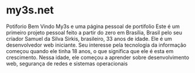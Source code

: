 # my3s.net
Potiforio
Bem Vindo
      My3s e uma página pessoal de portifolio
        Este é um primeiro projeto pessoal feito a partir do zero em Brasília, Brasil pelo seu criador Samuel da Silva Sirkis, brasileiro, 33 anos de idade. Ele é um desenvolvedor web iniciante. Seu interesse pela tecnologia da informação começou quando ele tinha 18 anos, o que significa que ele é esta em crescimento. Nessa idade, ele começou a aprender sobre desenvolvimento web, segurança de redes e sistemas operacionais
